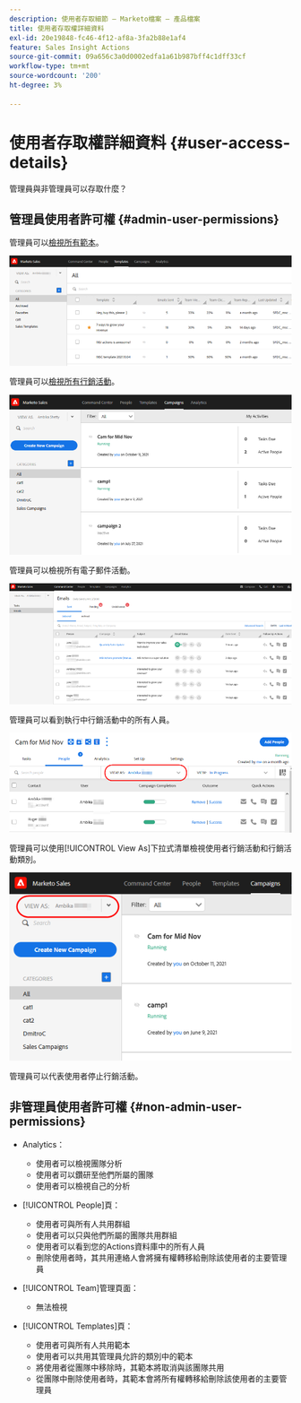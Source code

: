 ```yaml
---
description: 使用者存取細節 — Marketo檔案 — 產品檔案
title: 使用者存取權詳細資料
exl-id: 20e19848-fc46-4f12-af8a-3fa2b88e1af4
feature: Sales Insight Actions
source-git-commit: 09a656c3a0d0002edfa1a61b987bff4c1dff33cf
workflow-type: tm+mt
source-wordcount: '200'
ht-degree: 3%

---
```


# 使用者存取權詳細資料 {#user-access-details}

管理員與非管理員可以存取什麼？

## 管理員使用者許可權 {#admin-user-permissions}

管理員可以[檢視所有範本](/help/marketo/product-docs/marketo-sales-connect/templates/view-template-list-as-another-user.md)。

![](assets/user-access-details-1.png)

管理員可以[檢視所有行銷活動](/help/marketo/product-docs/marketo-sales-connect/campaigns/view-campaigns-list-as-another-user.md)。

![](assets/user-access-details-2.png)

管理員可以檢視所有電子郵件活動。

![](assets/user-access-details-3.png)

管理員可以看到執行中行銷活動中的所有人員。

![](assets/user-access-details-4.png)

管理員可以使用[!UICONTROL View As]下拉式清單檢視使用者行銷活動和行銷活動類別。

![](assets/user-access-details-5.png)

管理員可以代表使用者停止行銷活動。

## 非管理員使用者許可權 {#non-admin-user-permissions}

* Analytics：

   * 使用者可以檢視團隊分析
   * 使用者可以鑽研至他們所屬的團隊
   * 使用者可以檢視自己的分析

* [!UICONTROL People]頁：

   * 使用者可與所有人共用群組
   * 使用者可以只與他們所屬的團隊共用群組
   * 使用者可以看到您的Actions資料庫中的所有人員
   * 刪除使用者時，其共用連絡人會將擁有權轉移給刪除該使用者的主要管理員

* [!UICONTROL Team]管理頁面：

   * 無法檢視

* [!UICONTROL Templates]頁：

   * 使用者可與所有人共用範本
   * 使用者可以共用其管理員允許的類別中的範本
   * 將使用者從團隊中移除時，其範本將取消與該團隊共用
   * 從團隊中刪除使用者時，其範本會將所有權轉移給刪除該使用者的主要管理員

